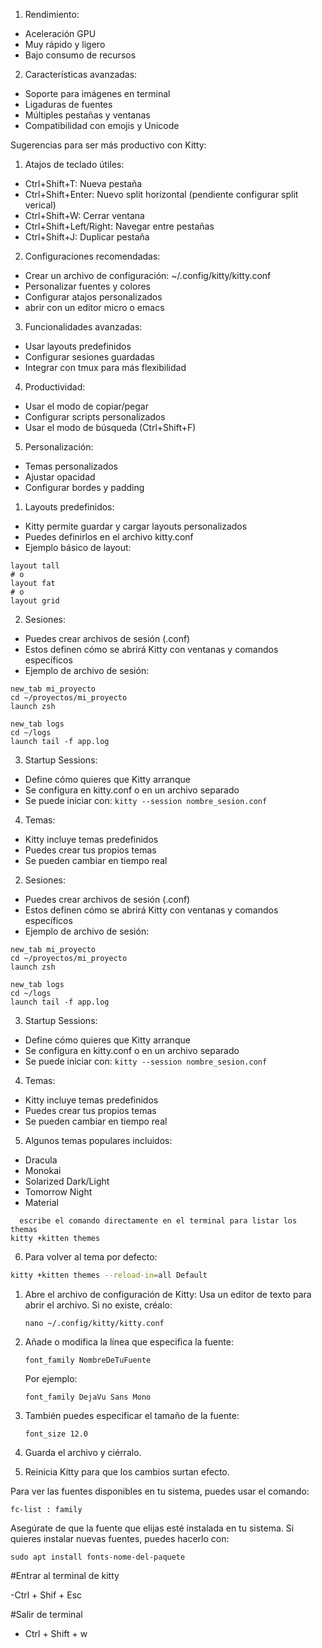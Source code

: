 1. Rendimiento:                                                                                                                        
- Aceleración GPU                                                                                                                      
- Muy rápido y ligero                                                                                                                  
- Bajo consumo de recursos                                                                                                             
                                                                                                                                       
2. Características avanzadas:                                                                                                          
- Soporte para imágenes en terminal                                                                                                    
- Ligaduras de fuentes                                                                                                                 
- Múltiples pestañas y ventanas                                                                                                        
- Compatibilidad con emojis y Unicode                                                                                                  
                                                                                                                                       
Sugerencias para ser más productivo con Kitty:                                                                                         
                                                                                                                                       
1. Atajos de teclado útiles:                                                                                                           
- Ctrl+Shift+T: Nueva pestaña                                                                                                          
- Ctrl+Shift+Enter: Nuevo split horizontal (pendiente configurar split verical)                                                                                                      
- Ctrl+Shift+W: Cerrar ventana
- Ctrl+Shift+Left/Right: Navegar entre pestañas
- Ctrl+Shift+J: Duplicar pestaña 

2. Configuraciones recomendadas:
- Crear un archivo de configuración: ~/.config/kitty/kitty.conf
- Personalizar fuentes y colores
- Configurar atajos personalizados
- abrir con un editor micro o emacs  

3. Funcionalidades avanzadas:
- Usar layouts predefinidos
- Configurar sesiones guardadas
- Integrar con tmux para más flexibilidad

4. Productividad:
- Usar el modo de copiar/pegar
- Configurar scripts personalizados
- Usar el modo de búsqueda (Ctrl+Shift+F)

5. Personalización:
- Temas personalizados
- Ajustar opacidad
- Configurar bordes y padding

1. Layouts predefinidos:                                                                                                               
- Kitty permite guardar y cargar layouts personalizados                                                                                
- Puedes definirlos en el archivo kitty.conf                                                                                           
- Ejemplo básico de layout:                                                                                                            
```                                                                                                                                    
layout tall                                                                                                                            
# o                                                                                                                                    
layout fat                                                                                                                             
# o                                                                                                                                    
layout grid                                                                                                                            
```                     
2. Sesiones:                                                                                                                           
- Puedes crear archivos de sesión (.conf)                                                                                              
- Estos definen cómo se abrirá Kitty con ventanas y comandos específicos                                                               
- Ejemplo de archivo de sesión:                                                                                                        
```                                                                                                                                    
new_tab mi_proyecto                                                                                                                    
cd ~/proyectos/mi_proyecto                                                                                                             
launch zsh                                                                                                                             
                                                                                                                                       
new_tab logs                                                                                                                           
cd ~/logs                                                                                                                              
launch tail -f app.log
```

3. Startup Sessions:
- Define cómo quieres que Kitty arranque
- Se configura en kitty.conf o en un archivo separado
- Se puede iniciar con: `kitty --session nombre_sesion.conf`

4. Temas:
- Kitty incluye temas predefinidos
- Puedes crear tus propios temas
- Se pueden cambiar en tiempo real


2. Sesiones:                                                                                                                           
- Puedes crear archivos de sesión (.conf)                                                                                              
- Estos definen cómo se abrirá Kitty con ventanas y comandos específicos                                                               
- Ejemplo de archivo de sesión:                                                                                                        
```                                                                                                                                    
new_tab mi_proyecto                                                                                                                    
cd ~/proyectos/mi_proyecto                                                                                                             
launch zsh                                                                                                                             
                                                                                                                                       
new_tab logs                                                                                                                           
cd ~/logs                                                                                                                              
launch tail -f app.log
```

3. Startup Sessions:
- Define cómo quieres que Kitty arranque
- Se configura en kitty.conf o en un archivo separado
- Se puede iniciar con: `kitty --session nombre_sesion.conf`

4. Temas:
- Kitty incluye temas predefinidos
- Puedes crear tus propios temas
- Se pueden cambiar en tiempo real



5. Algunos temas populares incluidos:
- Dracula
- Monokai
- Solarized Dark/Light
- Tomorrow Night
- Material

```
  escribe el comando directamente en el terminal para listar los themas 
kitty +kitten themes
```
6. Para volver al tema por defecto:
```bash
kitty +kitten themes --reload-in=all Default
```

1. Abre el archivo de configuración de Kitty:
   Usa un editor de texto para abrir el archivo. Si no existe, créalo:
   ```
   nano ~/.config/kitty/kitty.conf
   ```

2. Añade o modifica la línea que especifica la fuente:
   ```
   font_family NombreDeTuFuente
   ```
   Por ejemplo:
   ```
   font_family DejaVu Sans Mono
   ```

3. También puedes especificar el tamaño de la fuente:
   ```
   font_size 12.0
   ```

4. Guarda el archivo y ciérralo.

5. Reinicia Kitty para que los cambios surtan efecto.

Para ver las fuentes disponibles en tu sistema, puedes usar el comando:
```
fc-list : family
```

Asegúrate de que la fuente que elijas esté instalada en tu sistema. Si quieres instalar nuevas fuentes, puedes hacerlo con:
```
sudo apt install fonts-nome-del-paquete

```

#Entrar al terminal de kitty 

-Ctrl + Shif + Esc 

#Salir de terminal 

- Ctrl + Shift + w 





